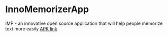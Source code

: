 # InnoMemorizerApp
IMP - an innovative open source application that will help people memorize text more easily
[APK link](build/app/outputs/flutter-apk/app.apk)
